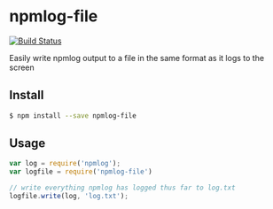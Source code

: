 npmlog-file
===========

[![Build Status](https://travis-ci.org/tjwebb/npmlog-file.svg?branch=master)](https://travis-ci.org/tjwebb/npmlog-file)

Easily write npmlog output to a file in the same format as it logs to the screen

## Install
```sh
$ npm install --save npmlog-file
```

## Usage
```js
var log = require('npmlog');
var logfile = require('npmlog-file')

// write everything npmlog has logged thus far to log.txt
logfile.write(log, 'log.txt');

```
